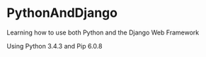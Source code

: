 # PythonAndDjango

Learning how to use both Python and the Django Web Framework

Using Python 3.4.3 and Pip 6.0.8